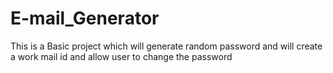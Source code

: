 # E-mail_Generator
This is a Basic project which will generate random password and will create a work mail id and allow user to change the password

